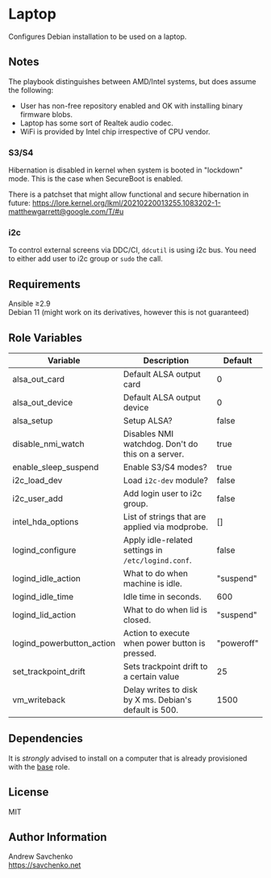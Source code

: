 # Laptop

Configures Debian installation to be used on a laptop. 

## Notes

The playbook distinguishes between AMD/Intel systems, but does assume the following:
- User has non-free repository enabled and OK with installing binary firmware blobs.
- Laptop has some sort of Realtek audio codec.
- WiFi is provided by Intel chip irrespective of CPU vendor.

### S3/S4

Hibernation is disabled in kernel when system is booted in "lockdown" mode. This is the case when SecureBoot is enabled.

There is a patchset that might allow functional and secure hibernation in future: https://lore.kernel.org/lkml/20210220013255.1083202-1-matthewgarrett@google.com/T/#u

### i2c

To control external screens via DDC/CI, `ddcutil` is using i2c bus. You need to either add user to i2c group or `sudo` the call.

## Requirements

Ansible ≥2.9  
Debian 11 (might work on its derivatives, however this is not guaranteed)

## Role Variables

| Variable                  | Description                                            | Default    |
|---------------------------|--------------------------------------------------------|------------|
| alsa_out_card             | Default ALSA output card                               | 0          |
| alsa_out_device           | Default ALSA output device                             | 0          |
| alsa_setup                | Setup ALSA?                                            | false      |
| disable_nmi_watch         | Disables NMI watchdog. Don't do this on a server.      | true       |
| enable_sleep_suspend      | Enable S3/S4 modes?                                    | true       |
| i2c_load_dev              | Load `i2c-dev` module?                                 | false      |
| i2c_user_add              | Add login user to i2c group.                           | false      |
| intel_hda_options         | List of strings that are applied via modprobe.         | []         |
| logind_configure          | Apply idle-related settings in `/etc/logind.conf`.     | false      |
| logind_idle_action        | What to do when machine is idle.                       | "suspend"  |
| logind_idle_time          | Idle time in seconds.                                  | 600        |
| logind_lid_action         | What to do when lid is closed.                         | "suspend"  |
| logind_powerbutton_action | Action to execute when power button is pressed.        | "poweroff" |
| set_trackpoint_drift      | Sets trackpoint drift to a certain value               | 25         |
| vm_writeback              | Delay writes to disk by X ms. Debian's default is 500. | 1500       |

## Dependencies
It is *strongly* advised to install on a computer that is already provisioned with the [base](https://github.com/savchenko/debian/roles/base/README.md) role.

## License
MIT

## Author Information
Andrew Savchenko  
https://savchenko.net
